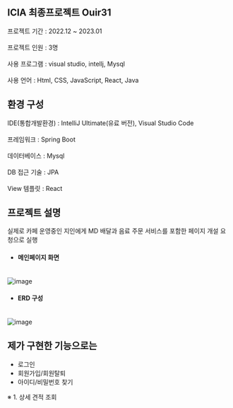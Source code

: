 ICIA 최종프로젝트 Ouir31
---
프로젝트 기간 : 2022.12 ~ 2023.01 <br><br>
프로젝트 인원 : 3명<br><br>
사용 프로그램 : visual studio, intellj, Mysql<br><br>
사용 언어 : Html, CSS, JavaScript, React, Java<br>
## 환경 구성
IDE(통합개발환경) : IntelliJ Ultimate(유료 버전), Visual Studio Code<br><br>
프레임워크 : Spring Boot<br><br>
데이터베이스 : Mysql<br><br>
DB 접근 기술 : JPA<br><br>
View 템플릿 : React<br>
## 프로젝트 설명<br>
실제로 카페 운영중인 지인에게 MD 배달과 음료 주문 서비스를 포함한 페이지 개설 요청으로 실행<br> 

- #### 메인페이지 화면<br><br>
![image](https://user-images.githubusercontent.com/117874997/215312693-84f6a19e-68c2-48b6-9819-7d17f8b525db.png)

- #### ERD 구성<br><br>
![image](https://user-images.githubusercontent.com/117874997/215296621-de57e2fe-60a8-4aab-98e9-eb945509b133.png)

## 제가 구현한 기능으로는<br>
- 로그인<br>
- 회원가입/회원탈퇴<br>
- 아이디/비밀번호 찾기<br>

※ 1. 상세 견적 조회
